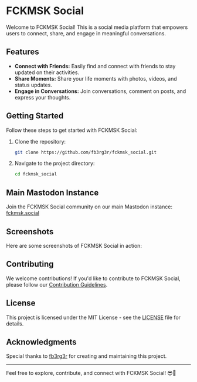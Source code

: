 # FCKMSK Social

Welcome to FCKMSK Social! This is a social media platform that empowers users to connect, share, and engage in meaningful conversations.



## Features

- **Connect with Friends:** Easily find and connect with friends to stay updated on their activities.
- **Share Moments:** Share your life moments with photos, videos, and status updates.
- **Engage in Conversations:** Join conversations, comment on posts, and express your thoughts.

## Getting Started

Follow these steps to get started with FCKMSK Social:

1. Clone the repository:

    ```bash
    git clone https://github.com/fb3rg3r/fckmsk_social.git
    ```

2. Navigate to the project directory:

    ```bash
    cd fckmsk_social
    ```

## Main Mastodon Instance

Join the FCKMSK Social community on our main Mastodon instance: [fckmsk.social](https://fckmsk.social)

## Screenshots

Here are some screenshots of FCKMSK Social in action:





## Contributing

We welcome contributions! If you'd like to contribute to FCKMSK Social, please follow our [Contribution Guidelines](CONTRIBUTING.md).

## License

This project is licensed under the MIT License - see the [LICENSE](LICENSE) file for details.

## Acknowledgments

Special thanks to [fb3rg3r](https://github.com/fb3rg3r) for creating and maintaining this project.

---

Feel free to explore, contribute, and connect with FCKMSK Social! 😎🚀

